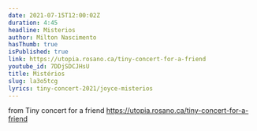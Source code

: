 ```yaml
---
date: 2021-07-15T12:00:02Z
duration: 4:45
headline: Misterios
author: Milton Nascimento
hasThumb: true
isPublished: true
link: https://utopia.rosano.ca/tiny-concert-for-a-friend
youtube_id: 7DDjSDCJHsU
title: Mistérios
slug: la3o5tcg
lyrics: tiny-concert-2021/joyce-misterios
---
```

from Tiny concert for a friend https://utopia.rosano.ca/tiny-concert-for-a-friend
